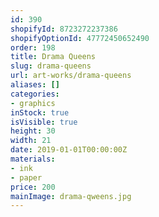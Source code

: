 ```yaml
---
id: 390
shopifyId: 8723272237386
shopifyOptionId: 47772450652490
order: 198
title: Drama Queens
slug: drama-queens
url: art-works/drama-queens
aliases: []
categories:
- graphics
inStock: true
isVisible: true
height: 30
width: 21
date: 2019-01-01T00:00:00Z
materials:
- ink
- paper
price: 200
mainImage: drama-qweens.jpg
---
```

